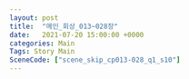 ```yaml
---
layout: post
title:  "메인_회상_013~028장"
date:   2021-07-20 15:00:00 +0000
categories: Main
Tags: Story Main
SceneCode: ["scene_skip_cp013-028_q1_s10"]
---
```

